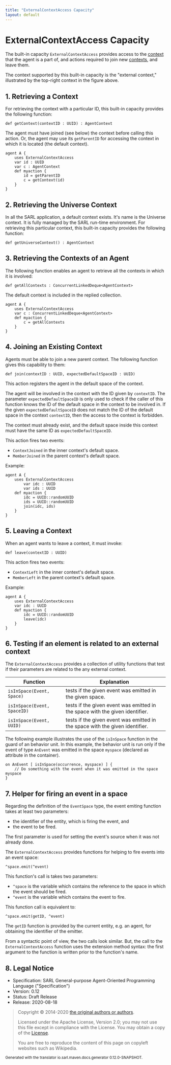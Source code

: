 ```yaml
---
title: "ExternalContextAccess Capacity"
layout: default
---
```


# ExternalContextAccess Capacity

The built-in capacity `ExternalContextAccess` provides access to the
[context](../Space.html) that the agent is a part of, and actions
required to join new [contexts](../Space.html), and leave them.

The context supported by this built-in capacity is the "external context," illustrated by the
top-right context in the figure above.




## 1. Retrieving a Context

For retrieving the context with a particular ID, this built-in capacity provides the following function:

```sarl
def getContext(contextID : UUID) : AgentContext
```



The agent must have joined (see below) the context before calling this action. Or, the agent
may use its `getParentID` for accessing the context in which it is located (the default context).



```sarl
agent A {
	uses ExternalContextAccess
	var id : UUID
	var c : AgentContext
	def myaction {
		id = getParentID
		c = getContext(id)
	}
}
```



## 2. Retrieving the Universe Context

In all the SARL application, a default context exists. It's name is the Universe context.
It is fully managed by the SARL run-time environment.
For retrieving this particular context, this built-in capacity provides the following function:

```sarl
def getUniverseContext() : AgentContext
```



## 3. Retrieving the Contexts of an Agent

The following function enables an agent to retrieve all the contexts in which it is involved:

```sarl
def getAllContexts : ConcurrentLinkedDeque<AgentContext>
```



The default context is included in the replied collection.

```sarl
agent A {
	uses ExternalContextAccess
	var c : ConcurrentLinkedDeque<AgentContext>
	def myaction {
		c = getAllContexts
	}
}
```



## 4. Joining an Existing Context

Agents must be able to join a new parent context. The following function gives this capability to them:

```sarl
def join(contextID : UUID, expectedDefaultSpaceID : UUID)
```


This action registers the agent in the default space of the context.

The agent will be involved in the context with the ID given by `contextID`.
The parameter `expectedDefaultSpaceID` is only used to check if the caller of this function
knows the ID of the default space in the context to be involved in. 
If the given `expectedDefaultSpaceID` does not match the ID of the default space in the context
`contextID`, then the access to the context is forbidden.

<importantnote> The context must already exist, and the default space inside this context must have the same ID 
as `expectedDefaultSpaceID`.</importantnote>

This action fires two events:

* `ContextJoined` in the inner context's default space.
* `MemberJoined` in the parent context's default space.




Example:

```sarl
agent A {
	uses ExternalContextAccess
		var idc : UUID
		var ids : UUID
	def myaction {
		idc = UUID::randomUUID
		ids = UUID::randomUUID
		join(idc, ids)
	}
}
```



## 5. Leaving a Context

When an agent wants to leave a context, it must invoke:

```sarl
def leave(contextID : UUID)
```


This action fires two events:

* `ContextLeft` in the inner context's default space.
* `MemberLeft` in the parent context's default space.




Example:

```sarl
agent A {
	uses ExternalContextAccess
	var idc : UUID
	def myaction {
		idc = UUID::randomUUID
		leave(idc)
	}
}
```



## 6. Testing if an element is related to an external context

The `ExternalContextAccess` provides a collection of utility functions that test if their
parameters are related to the any external context.


| Function                        | Explanation                                                                  |
| ------------------------------- | ---------------------------------------------------------------------------- |
| `isInSpace(Event, Space)`   | tests if the given event was emitted in the given space.                     |
| `isInSpace(Event, SpaceID)` | tests if the given event was emitted in the space with the given identifier. |
| `isInSpace(Event, UUID)`    | tests if the given event was emitted in the space with the given identifier. |


The following example illustrates the use of the `isInSpace` function in the guard
of an behavior unit. In this example, the behavior unit is run only if the event
of type `AnEvent` was emitted in the space `myspace` (declared as attribute in
the container).

```sarl
on AnEvent [ isInSpace(occurrence, myspace) ] {
	// Do something with the event when it was emitted in the space myspace
}
```


## 7. Helper for firing an event in a space

Regarding the definition of the `EventSpace` type, the event emiting function takes at least two parameters:

* the identifier of the entity, which is firing the event, and
* the event to be fired.

The first parameter is used for setting the event's source when it was not already done.

The `ExternalContextAccess` provides functions for helping to fire events into an event space:
```sarl
^space.emit(^event)
```


This function's call is takes two parameters:

* `^space` is the variable which contains the reference to the space in which the event should be fired.
* `^event` is the variable which contains the event to fire.

This function call is equivalent to:
```sarl
^space.emit(getID, ^event)
```


The `getID` function is provided by the current entity, e.g. an agent, for obtaining the identifier of the emitter.

From a syntactic point of view, the two calls look similar. But, the call to the `ExternalContextAccess` function uses
the extension method syntax: the first argument to the function is written prior to the function's name.


## 8. Legal Notice

* Specification: SARL General-purpose Agent-Oriented Programming Language ("Specification")
* Version: 0.12
* Status: Draft Release
* Release: 2020-08-18

> Copyright &copy; 2014-2020 [the original authors or authors](http://www.sarl.io/about/index.html).
>
> Licensed under the Apache License, Version 2.0;
> you may not use this file except in compliance with the License.
> You may obtain a copy of the [License](http://www.apache.org/licenses/LICENSE-2.0).
>
> You are free to reproduce the content of this page on copyleft websites such as Wikipedia.

<small>Generated with the translator io.sarl.maven.docs.generator 0.12.0-SNAPSHOT.</small>